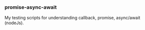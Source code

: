 ### promise-async-await
My testing scripts for understanding callback, promise, async/await (nodeJs).